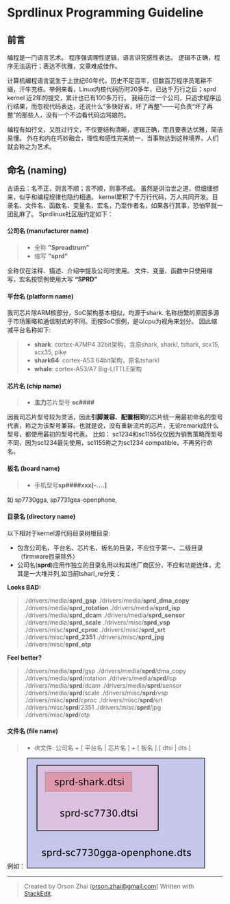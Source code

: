  Sprdlinux Programming Guideline
=====
 前言
-----
编程是一门语言艺术。
程序强调理性逻辑，语言讲究感性表达。
逻辑不正确，程序无法运行；表达不优雅，文章难成佳作。

计算机编程语言诞生于上世纪60年代，历史不足百年，但数百万程序员笔耕不缀，汗牛充栋。举例来看，Linux内核代码历时20多年，已达千万行之巨；sprd kernel 近2年的提交，累计也已有100多万行。
我经历过一个公司，只追求程序运行结果，而忽视代码表达，还说什么“多快好省，坏了再整”——可负责“坏了再整”的那些人，没有一个不边看代码边骂娘的。

编程有如行文，又胜过行文，不仅要结构清晰，逻辑正确，而且要表达优雅，简洁易懂。
外在和内在巧妙融合，理性和感性完美统一，当事物达到这种境界，人们就会称之为艺术。

 命名 (naming)
-----
古语云：名不正，则言不顺；言不顺，则事不成。
虽然是讲治世之道，但细细想来，似乎和编程规律也隐约相通。
kernel累积了千万行代码，万人共同开发。目录名、文件名、函数名、变量名、宏名，乃至作者名，如果各行其事，恐怕早就一团乱麻了。
Sprdlinux社区版约定如下：

#### 公司名 (manufacturer name)

>- 全称 **"Spreadtrum"**
>- 缩写 **"sprd"**

全称仅在注释、描述、介绍中提及公司时使用。
文件、变量、函数中只使用缩写，宏名按惯例使用大写 **“SPRD”**

#### 平台名 (platform name)

我司芯片除ARM核部分，SoC架构基本相似，均源于shark.
名称纷繁的原因多源于市场策略和通信制式的不同。而按SoC惯例，是以cpu为视角来划分。
因此缩减平台名称如下:
>- **shark**: cortex-A7MP4 32bit架构，含原shark, sharkl, tshark, scx15, scx35, pike
>- **shark64**: cortex-A53 64bit架构，原名tsharkl
>- **whale**:  cortex-A53/A7 Big-LITTLE架构

#### 芯片名 (chip name)

>- **主力**芯片型号 **sc####**

因我司芯片型号较为灵活，因此**引脚兼容**、**配置相同**的芯片统一用最初命名的型号代表，称之为该型号兼容。也就是说，没有重新流片的芯片，无论remark成什么型号，都使用最初的型号代表。
比如： sc1234和sc1155仅仅因为销售策略而型号不同，因为sc1234最先使用，sc1155称之为sc1234 compatible，不再另行命名。

#### 板名 (board name)

>- 手机型号**sp####xxx[-....]**

如 sp7730gga, sp7731gea-openphone,

#### 目录名 (directory name)

以下相对于kernel源代码目录树根目录:

- 包含公司名、平台名、芯片名、板名的目录，不应位于第一、二级目录（firmware目录除外）
-  公司名(**sprd**)应用作独立的目录名用以和其他厂商区分，不应和功能连体，尤其是一大堆并列,如当前tsharl_re分支：

**Looks BAD:**
>   ./drivers/media/**sprd_gsp**
    ./drivers/media/**sprd_dma_copy**
    ./drivers/media/**sprd_rotation**
    ./drivers/media/**sprd_isp**
    ./drivers/media/**sprd_dcam**
    ./drivers/media/**sprd_sensor**
    ./drivers/media/**sprd_scale**
    ./drivers/misc/**sprd_vsp**
    ./drivers/misc/**sprd_cproc**
    ./drivers/misc/**sprd_srt**
    ./drivers/misc/**sprd_2351**
    ./drivers/misc/**sprd_jpg**
    ./drivers/misc/**sprd_otp**

**Feel better?**
>   ./drivers/media/**sprd**/gsp
    ./drivers/media/**sprd**/dma_copy
    ./drivers/media/**sprd**/rotation
    ./drivers/media/**sprd**/isp
    ./drivers/media/**sprd**/dcam
    ./drivers/media/**sprd**/sensor
    ./drivers/media/**sprd**/scale
    ./drivers/misc/**sprd**/vsp
    ./drivers/misc/**sprd**/cproc
    ./drivers/misc/**sprd**/srt
    ./drivers/misc/**sprd**/2351
    ./drivers/misc/**sprd**/jpg
    ./drivers/misc/**sprd**/otp

#### 文件名 (file name)

>- dt文件: 公司名 + [ 平台名 | 芯片名 ] + [ 板名 ].[ dtsi | dts ]
 
 例如：
 ![dt files relations](images/dt-relations.png)


----
> Created by Orson Zhai (orson.zhai@gmail.com)
> Written with [StackEdit](https://stackedit.io/).
